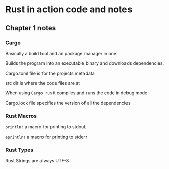 # Rust in action code and notes

## Chapter 1 notes

### Cargo

Basically a build tool and an package manager in one.

Builds the program into an executable binary and downloads dependencies.

Cargo.toml file is for the projects metadata

src dir is where the code files are at

When using ```Cargo run``` it compiles and runs the code in debug mode

Cargo.lock file specifies the version of all the dependencies

### Rust Macros

```println!``` a macro for printing to stdout

```eprintln!``` a macro for printing to stderr

### Rust Types

Rust Strings are always UTF-8
